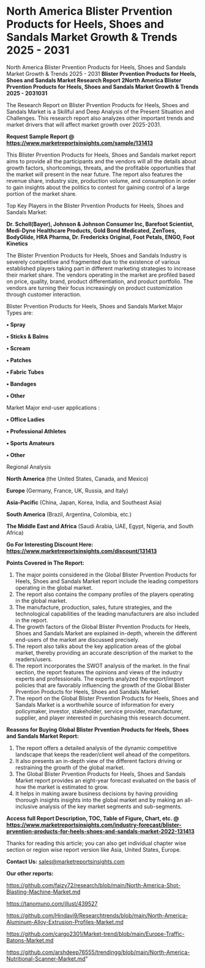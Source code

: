 # North America Blister Prvention Products for Heels, Shoes and Sandals Market Growth & Trends 2025 - 2031
North America Blister Prvention Products for Heels, Shoes and Sandals Market Growth & Trends 2025 - 2031
<strong>Blister Prvention Products for Heels, Shoes and Sandals Market Research Report 2North America Blister Prvention Products for Heels, Shoes and Sandals Market Growth & Trends 2025 - 2031031</strong>

The Research Report on Blister Prvention Products for Heels, Shoes and Sandals Market is a Skillful and Deep Analysis of the Present Situation and Challenges. This research report also analyzes other important trends and market drivers that will affect market growth over 2025-2031.

<strong>Request Sample Report @ <a href=https://www.marketreportsinsights.com/sample/131413>https://www.marketreportsinsights.com/sample/131413</a></strong>

This Blister Prvention Products for Heels, Shoes and Sandals market report aims to provide all the participants and the vendors will all the details about growth factors, shortcomings, threats, and the profitable opportunities that the market will present in the near future. The report also features the revenue share, industry size, production volume, and consumption in order to gain insights about the politics to contest for gaining control of a large portion of the market share.

Top Key Players in the Blister Prvention Products for Heels, Shoes and Sandals Market:

<strong>Dr. Scholl(Bayer), Johnson & Johnson Consumer Inc, Barefoot Scientist, Medi-Dyne Healthcare Products, Gold Bond Medicated, ZenToes, BodyGlide, HRA Pharma, Dr. Fredericks Original, Foot Petals, ENGO, Foot Kinetics</strong>

The Blister Prvention Products for Heels, Shoes and Sandals Industry is severely competitive and fragmented due to the existence of various established players taking part in different marketing strategies to increase their market share. The vendors operating in the market are profiled based on price, quality, brand, product differentiation, and product portfolio. The vendors are turning their focus increasingly on product customization through customer interaction.

Blister Prvention Products for Heels, Shoes and Sandals Market Major Types are:

<strong>• Spray

• Sticks & Balms

• Scream

• Patches

• Fabric Tubes

• Bandages

• Other</strong>

Market Major end-user applications :

<strong>• Office Ladies

• Professional Athletes

• Sports Amateurs

• Other</strong>

Regional Analysis

</u><strong><b>North America</b></strong> (the United States, Canada, and Mexico)

<strong><b>Europe </b></strong>(Germany, France, UK, Russia, and Italy)

<strong><b>Asia-Pacific</b></strong> (China, Japan, Korea, India, and Southeast Asia)

<strong><b>South America</b></strong> (Brazil, Argentina, Colombia, etc.)

<strong><b>The Middle East and Africa</b></strong> (Saudi Arabia, UAE, Egypt, Nigeria, and South Africa)

<strong>Go For Interesting Discount Here: <a href=https://www.marketreportsinsights.com/discount/131413>https://www.marketreportsinsights.com/discount/131413</a></strong>

<strong>Points Covered in The Report:</strong>
<ol>
  <li>The major points considered in the Global Blister Prvention Products for Heels, Shoes and Sandals Market report include the leading competitors operating in the global market.</li>
  <li>The report also contains the company profiles of the players operating in the global market.</li>
  <li>The manufacture, production, sales, future strategies, and the technological capabilities of the leading manufacturers are also included in the report.</li>
  <li>The growth factors of the Global Blister Prvention Products for Heels, Shoes and Sandals Market are explained in-depth, wherein the different end-users of the market are discussed precisely.</li>
  <li>The report also talks about the key application areas of the global market, thereby providing an accurate description of the market to the readers/users.</li>
  <li>The report incorporates the SWOT analysis of the market. In the final section, the report features the opinions and views of the industry experts and professionals. The experts analyzed the export/import policies that are favorably influencing the growth of the Global Blister Prvention Products for Heels, Shoes and Sandals Market.</li>
  <li>The report on the Global Blister Prvention Products for Heels, Shoes and Sandals Market is a worthwhile source of information for every policymaker, investor, stakeholder, service provider, manufacturer, supplier, and player interested in purchasing this research document.</li>
</ol>
<strong>Reasons for Buying Global Blister Prvention Products for Heels, Shoes and Sandals Market Report:</strong>

<ol>
  <li>The report offers a detailed analysis of the dynamic competitive landscape that keeps the reader/client well ahead of the competitors.</li>
  <li>It also presents an in-depth view of the different factors driving or restraining the growth of the global market.</li>
  <li>The Global Blister Prvention Products for Heels, Shoes and Sandals Market report provides an eight-year forecast evaluated on the basis of how the market is estimated to grow.</li>
  <li>It helps in making aware business decisions by having providing thorough insights insights into the global market and by making an all-inclusive analysis of the key market segments and sub-segments.</li>
</ol>
<strong>Access full Report Description, TOC, Table of Figure, Chart, etc. @ <a href=https://www.marketreportsinsights.com/industry-forecast/blister-prvention-products-for-heels-shoes-and-sandals-market-2022-131413>https://www.marketreportsinsights.com/industry-forecast/blister-prvention-products-for-heels-shoes-and-sandals-market-2022-131413</a></strong>


Thanks for reading this article; you can also get individual chapter wise section or region wise report version like Asia, United States, Europe.

<strong>Contact Us:</strong>
sales@marketreportsinsights.com

<strong>Our other reports:</strong>

<a href=https://github.com/faizy72/research/blob/main/North-America-Shot-Blasting-Machine-Market.md>https://github.com/faizy72/research/blob/main/North-America-Shot-Blasting-Machine-Market.md</a>

<a href=https://tanomuno.com/illust/439527>https://tanomuno.com/illust/439527</a>

<a href=https://github.com/Hindavi9/Researchtrends/blob/main/North-America-Aluminum-Alloy-Extrusion-Profiles-Market.md>https://github.com/Hindavi9/Researchtrends/blob/main/North-America-Aluminum-Alloy-Extrusion-Profiles-Market.md</a>

<a href=https://github.com/cargo2301/Market-trend/blob/main/Europe-Traffic-Batons-Market.md>https://github.com/cargo2301/Market-trend/blob/main/Europe-Traffic-Batons-Market.md</a>

<a href=https://github.com/arshdeep76555/trendingg/blob/main/North-America-Nutritional-Scanner-Market.md>https://github.com/arshdeep76555/trendingg/blob/main/North-America-Nutritional-Scanner-Market.md</a>"
